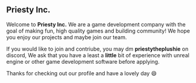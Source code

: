 ## Priesty Inc.

Welcome to **Priesty Inc.** We are a game development company with the goal of making fun, high quality games
and building community! We hope you enjoy our projects and maybe join our team.

If you would like to join and contriube, you may dm **priestytheplushie** on discord, We
ask that you have a least a **little** bit of experience with unreal engine or other
game development software before applying.

Thanks for checking out our profile and have a lovely day :smile:

<!--

**Here are some ideas to get you started:**

🙋‍♀️ A short introduction - what is your organization all about?
🌈 Contribution guidelines - how can the community get involved?
👩‍💻 Useful resources - where can the community find your docs? Is there anything else the community should know?
🍿 Fun facts - what does your team eat for breakfast?
🧙 Remember, you can do mighty things with the power of [Markdown](https://docs.github.com/github/writing-on-github/getting-started-with-writing-and-formatting-on-github/basic-writing-and-formatting-syntax)
-->
